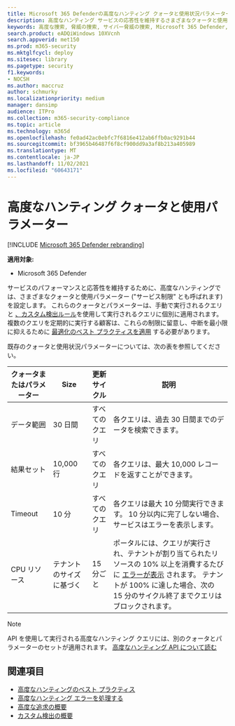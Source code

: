 ```yaml
---
title: Microsoft 365 Defenderの高度なハンティング クォータと使用状況パラメーター
description: 高度なハンティング サービスの応答性を維持するさまざまなクォータと使用状況パラメーター (サービス制限) について理解する
keywords: 高度な捜索, 脅威の捜索, サイバー脅威の捜索, Microsoft 365 Defender, microsoft 365, m365, 検索, クエリ, テレメトリ, スキーマ, kusto, CPU 制限, クエリ制限, リソース, 最大結果, クォータ, パラメーター, 割り当て
search.product: eADQiWindows 10XVcnh
search.appverid: met150
ms.prod: m365-security
ms.mktglfcycl: deploy
ms.sitesec: library
ms.pagetype: security
f1.keywords:
- NOCSH
ms.author: maccruz
author: schmurky
ms.localizationpriority: medium
manager: dansimp
audience: ITPro
ms.collection: m365-security-compliance
ms.topic: article
ms.technology: m365d
ms.openlocfilehash: fe0ad42ac0ebfc7f6816e412ab6ffb0ac9291b44
ms.sourcegitcommit: bf3965b46487f6f8cf900dd9a3af8b213a405989
ms.translationtype: MT
ms.contentlocale: ja-JP
ms.lasthandoff: 11/02/2021
ms.locfileid: "60643171"
---
```

# <a name="advanced-hunting-quotas-and-usage-parameters"></a>高度なハンティング クォータと使用パラメーター

[!INCLUDE [Microsoft 365 Defender rebranding](../includes/microsoft-defender.md)]


**適用対象:**
- Microsoft 365 Defender

サービスのパフォーマンスと応答性を維持するために、高度なハンティングでは、さまざまなクォータと使用パラメーター ("サービス制限" とも呼ばれます) を設定します。 これらのクォータとパラメーターは、手動で実行されるクエリと [、カスタム検出ルール](custom-detection-rules.md)を使用して実行されるクエリに個別に適用されます。 複数のクエリを定期的に実行する顧客は、これらの制限に留意し、中断を最小限に抑えるために [最適化のベスト プラクティスを適用](advanced-hunting-best-practices.md) する必要があります。

既存のクォータと使用状況パラメーターについては、次の表を参照してください。

| クォータまたはパラメーター | Size | 更新サイクル | 説明 |
|--|--|--|--|
| データ範囲 | 30 日間 | すべてのクエリ | 各クエリは、過去 30 日間までのデータを検索できます。 |
| 結果セット | 10,000 行 | すべてのクエリ | 各クエリは、最大 10,000 レコードを返すことができます。 |
| Timeout | 10 分 | すべてのクエリ | 各クエリは最大 10 分間実行できます。 10 分以内に完了しない場合、サービスはエラーを表示します。
| CPU リソース | テナントのサイズに基づく | 15 分ごと | ポータルには、クエリが実行され、テナントが割り当てられたリソースの 10% 以上を消費するたびに [エラーが表示](advanced-hunting-errors.md) されます。 テナントが 100% に達した場合、次の 15 分のサイクル終了までクエリはブロックされます。 |

>[!NOTE] 
>API を使用して実行される高度なハンティング クエリには、別のクォータとパラメーターのセットが適用されます。 [高度なハンティング API について読む](./api-advanced-hunting.md)

## <a name="related-topics"></a>関連項目

- [高度なハンティングのベスト プラクティス](advanced-hunting-best-practices.md)
- [高度なハンティング エラーを処理する](advanced-hunting-errors.md)
- [高度な追求の概要](advanced-hunting-overview.md)
- [カスタム検出の概要](custom-detections-overview.md)